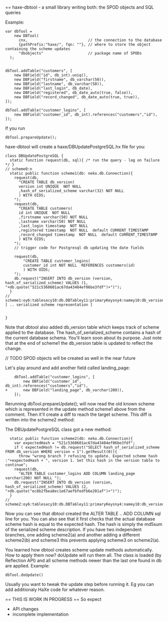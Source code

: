 == haxe-dbtool - a small library writing both: the SPOD objects and SQL queries

Example:

    var dbTool =
        new DBTool(
          cnx,                           // the connection to the database
          {pathPrefix:"haxe/", fqn: ""}, // where to store the object containing the scheme updates
          "dbobjects"                    // package name of SPODs
      );


    dbTool.addTable("customers", [
        new DBField("id", db_int).uniq(),
        new DBField("firstname", db_varchar(50)),
        new DBField("lastname", db_varchar(50)),
        new DBField("last_login", db_date),
        new DBField("registered", db_date_auto(true, false)),
        new DBField("record_changed", db_date_auto(true, true)),
    ]);

    dbTool.addTable("customer_logins", [
        new DBField("customer_id", db_int).references("customers","id"),
    ]);

If you run

    dbTool.prepareUpdate();

haxe-dbtool will create a haxe/DBUpdatePostgreSQL.hx file for you:


    class DBUpdatePostgreSQL {
      static function request(db, sql){ /* run the query - log on failure */ }
    // scheme0:n
      static public function scheme1(db: neko.db.Connection){
        request(db, 
          "CREATE TABLE db_version(
          version int UNIQUE  NOT NULL 
          ,hash_of_serialized_scheme varchar(32) NOT NULL 
          ) WITH OIDS;
        ");
        request(db, 
          "CREATE TABLE customers(
          id int UNIQUE  NOT NULL 
          ,firstname varchar(50) NOT NULL 
          ,lastname varchar(50) NOT NULL 
          ,last_login timestamp  NOT NULL 
          ,registered timestamp  NOT NULL  default CURRENT_TIMESTAMP 
          ,record_changed timestamp  NOT NULL  default CURRENT_TIMESTAMP 
          ) WITH OIDS;
        ");
        // trigger code for Postgresql db updating the date fields

        request(db, 
            "CREATE TABLE customer_logins(
            customer_id int NOT NULL  REFERENCES customers(id)
            ) WITH OIDS;
        ");
        db.request("INSERT INTO db_version (version, hash_of_serialized_scheme) VALUES (1, "+db.quote("521c5360601ac67da43484ef06be3fdf")+")");
      }
    // scheme1:oy6:tablesacy10:db.DBTabley11:primaryKeysny4:namey10:db_versiony6:fie [ .. serialized scheme representation ]


    }

Note that dbtool also added db_version table which keeps track of
scheme applied to the database. The hash_of_serialized_scheme contains a hash
of the current database schema. You'll learn soon about its purpose. Just note
that at the end of scheme1 the db_version table is updated to reflect the
change.

// TODO SPOD objects will be created as well in the near future

Let's play around and add another field called landing_page:
 

        dbTool.addTable("customer_logins", [
            new DBField("customer_id", db_int).references("customers","id"),
    +       new DBField("landing_page", db_varchar(200)),
        ]);

Rerunning dbTool.prepareUpdate(); will now read the old known scheme which is
represented in the update method scheme1 above from the comment. Then it'll create
a diff to reach the target scheme. This diff is written into the scheme2 method:

The DBUpdatePostgreSQL class got a new method:

      static public function scheme2(db: neko.db.Connection){
        var expectedHash = "521c5360601ac67da43484ef06be3fdf";
        if ( expectedHash != db.request("SELECT hash_of_serialized_scheme FROM db_version WHERE version = 1").getResult(0)){
          throw "wrong branch ? refusing to update. Expected scheme hash :"+expectedHash + ", version 1. Set this hash in the version table to continue";
        request(db, 
          "ALTER TABLE customer_logins ADD COLUMN landing_page varchar(200) NOT NULL ");
        db.request("INSERT INTO db_version (version, hash_of_serialized_scheme) VALUES (2, "+db.quote("ec8b2fbea8ec1e67aefbfedfb6e201af")+")");
      }
    // scheme2:oy6:tablesacy10:db.DBTabley11:primaryKeysny4:namey10:db_versiony6:fieldsacy10:db.DBFieldR3y7:versiony4:typewy18:db.DBToolFieldTypey6:db_int:0y12:__referencesny11:__autovalueny8:nullablefy6:__uniqty9:__indexedny9:__defaultny9:__commentngcR6R3y25:hash_of_serialized_schemeR8wR9y10:db_varchar:1i32R11nR12nR13fR14nR15nR16nR17nghgcR1R2nR3y9:customersR5acR6R3y2:idR8wR9R10:0R11nR12nR13fR14tR15nR16nR17ngcR6R3y9:firstnameR8wR9R19:1i50R11nR12nR13fR14nR15nR16nR17ngcR6R3y8:lastnameR8wR9R19:1i50R11nR12nR13fR14nR15nR16nR17ngcR6R3y10:last_loginR8wR9y7:db_date:0R11nR12nR13fR14nR15nR16nR17ngcR6R3y10:registeredR8wR9y12:db_date_auto:2tfR11nR12nR13fR14nR15nR16nR17ngcR6R3y14:record_changedR8wR9R27:2ttR11nR12nR13fR14nR15nR16nR17nghgcR1R2nR3y15:customer_loginsR5acR6R3y11:customer_idR8wR9R10:0R11oy5:tableR20y5:fieldR21gR12nR13fR14nR15nR16nR17ngcR6R3y12:landing_pageR8wR9R19:1i200R11nR12nR13fR14nR15nR16nR17nghghg

Now you can see that dbtool created the ALTER TABLE .. ADD COLUMN sql line for you.
You can also see that it first checks that the actual database scheme hash
is equal to the expected hash. The hash is simply the md5sum of the serialized
scheme description. If you have two independent branches, one adding scheme2(a)
and another adding a different scheme2(b) and scheme3 this prevents applying
scheme3 on scheme2(a).

You learned how dbtool creates scheme update methods automatically. How to
apply them now? doUpdate will run them all. The class is loaded (by Reflection
API) and all scheme methods newer than the last one found in db are applied.
Example:

    dbTool.doUpdate()

Usually you want to tweak the update step before running it. Eg you can add
additionaly HaXe code for whatever reason.


== THIS IS WORK IN PROGRESS ==
So expect
* API changes
* incomplete implementation
